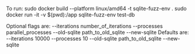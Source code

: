 To run:
sudo docker build --platform linux/amd64 -t sqlite-fuzz-env .
sudo docker run -it -v $(pwd):/app  sqlite-fuzz-env test-db 

Optional flags are:
--iterations number_of_iterations --processes parallel_processes  --old-sqlite path_to_old_sqlite --new-sqlite 
Defaults are:
--iterations 10000 --processes 10  --old-sqlite path_to_old_sqlite --new-sqlite 